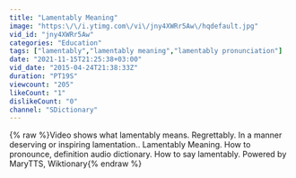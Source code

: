 ```yaml
---
title: "Lamentably Meaning"
image: "https:\/\/i.ytimg.com\/vi\/jny4XWRr5Aw\/hqdefault.jpg"
vid_id: "jny4XWRr5Aw"
categories: "Education"
tags: ["lamentably","lamentably meaning","lamentably pronunciation"]
date: "2021-11-15T21:25:38+03:00"
vid_date: "2015-04-24T21:38:33Z"
duration: "PT19S"
viewcount: "205"
likeCount: "1"
dislikeCount: "0"
channel: "SDictionary"
---
```

{% raw %}Video shows what lamentably means. Regrettably. In a manner deserving or inspiring lamentation..  Lamentably Meaning. How to pronounce, definition audio dictionary. How to say lamentably. Powered by MaryTTS, Wiktionary{% endraw %}
